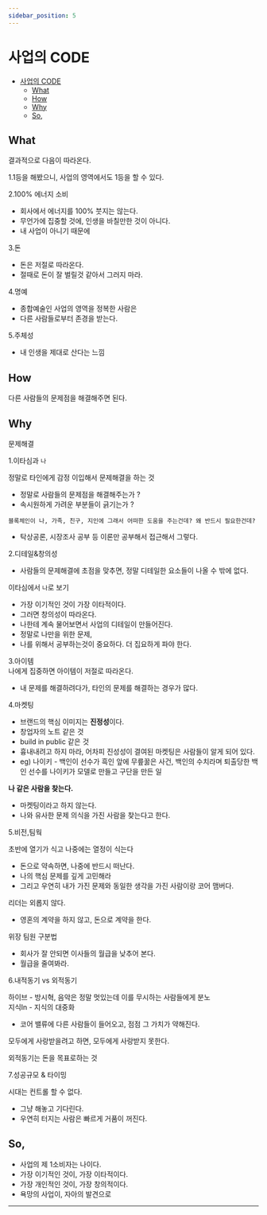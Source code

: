 ```yaml
---
sidebar_position: 5
---
```


# 사업의 CODE

- [사업의 CODE](#사업의-code)
  - [What](#what)
  - [How](#how)
  - [Why](#why)
  - [So,](#so)

## What  

결과적으로 다음이 따라온다.  

1.1등을 해봤으니, 사업의 영역에서도 1등을 할 수 있다.  

2.100% 에너지 소비  
- 회사에서 에너지를 100% 붓지는 않는다.  
- 무언가에 집중할 것에, 인생을 바칠만한 것이 아니다.  
- 내 사업이 아니기 때문에  

3.돈
- 돈은 저절로 따라온다.  
- 절때로 돈이 잘 벌릴것 같아서 그러지 마라.  

4.명예
- 종합예술인 사업의 영역을 정복한 사람은  
- 다른 사람들로부터 존경을 받는다.  

5.주체성
- 내 인생을 제대로 산다는 느낌  


## How
다른 사람들의 문제점을 해결해주면 된다.  

## Why 

문제해결

1.이타심과 `나`

정말로 타인에게 감정 이입해서 문제해결을 하는 것   
- 정말로 사람들의 문제점을 해결해주는가 ?  
- 속시원하게 가려운 부분들이 긁기는가 ?  

`블록체인이 나, 가족, 친구, 지인에 그래서 어떠한 도움을 주는건데? 왜 반드시 필요한건데? `  
- 탁상공론, 시장조사 공부 등 이론만 공부해서 접근해서 그렇다.  

2.디테일&창의성  
- 사람들의 문제해결에 초점을 맞추면, 정말 디테일한 요소들이 나올 수 밖에 없다.  

이타심에서 `나`로 보기  
- 가장 이기적인 것이 가장 이타적이다.  
- 그러면 창의성이 따라온다.  
- 나한테 계속 물어보면서 사업의 디테일이 만들어진다. 
- 정말로 나만을 위한 문제,
- 나를 위해서 공부하는것이 중요하다. 더 집요하게 파야 한다.  

3.아이템  
나에게 집중하면 아이템이 저절로 따라온다.  
- 내 문제를 해결하려다가, 타인의 문제를 해결하는 경우가 많다. 

4.마켓팅  
- 브랜드의 핵심 이미지는 **진정성**이다.  
- 창업자의 노트 같은 것  
- build in public 같은 것 
- 흉내내려고 하지 마라, 어차피 진성성이 결여된 마켓팅은 사람들이 알게 되어 있다.    
- eg) 나이키 - 백인이 선수가 흑인 앞에 무릎꿇은 사건, 백인의 수치라며 퇴출당한 백인 선수를 나이키가 모델로 만들고 구단을 만든 일  


**나 같은 사람을 찾는다.**  
- 마켓팅이라고 하지 않는다.  
- 나와 유사한 문제 의식을 가진 사람을 찾는다고 한다.   



5.비전,팀웍  

초반에 열기가 식고 나중에는 열정이 식는다    
- 돈으로 약속하면, 나중에 반드시 떠난다.  
- 나의 핵심 문제를 깊게 고민해라  
- 그리고 우연히 내가 가진 문제와 동일한 생각을 가진 사람이랑 코어 맴버다.  

리더는 외롭지 않다.  
- 영혼의 계약을 하지 않고, 돈으로 계약을 한다.  

위장 팀원 구분법  
- 회사가 잘 안되면 이사들의 월급을 낮추어 본다.  
- 월급을 줄여봐라.  

6.내적동기 vs 외적동기  

하이브 - 방시혁, 음악은 정말 멋있는데 이를 무시하는 사람들에게 분노  
지식In - 지식의 대중화  
- 코어 밸류에 다른 사람들이 들어오고, 점점 그 가치가 약해진다.  

모두에게 사랑받을려고 하면, 모두에게 사랑받지 못한다.  

외적동기는 돈을 목표로하는 것  

7.성공규모 & 타이밍  

시대는 컨트롤 할 수 없다.  
- 그냥 해놓고 기다린다.  
- 우연히 터지는 사람은 빠르게 거품이 꺼진다.  

## So,

- 사업의 제 1소비자는 나이다.  
- 가장 이기적인 것이, 가장 이타적이다.  
- 가장 개인적인 것이, 가장 창의적이다.  
- 욕망의 사업이, 자아의 발견으로  


---
